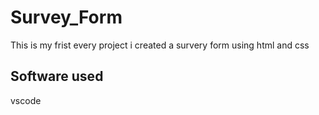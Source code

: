 # Survey_Form
This is my frist every project i created a survery form using html and css
## Software used 
vscode
